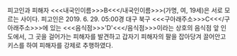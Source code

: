 피고인과 피해자 <<<내국인이름>>>B<<</내국인이름>>>(가명, 여, 19세)은 서로 모르는 사이다.
피고인은 2019. 6. 29. 05:00경 대구 북구 <<<구아래주소>>>C<<</구아래주소>>>에 있는 <<<음식점>>>'D'<<</음식점>>>이라는 상호의 음식점 앞 인도에서, 그 곳을 걸어가는 피해자를 발견하고 갑자기 피해자의 팔을 잡아당겨 끌어안고 키스를 하여 피해자를 강제로 추행하였다.